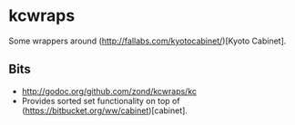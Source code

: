 kcwraps
=======

Some wrappers around (http://fallabs.com/kyotocabinet/)[Kyoto Cabinet].

## Bits

* http://godoc.org/github.com/zond/kcwraps/kc
 * Provides sorted set functionality on top of (https://bitbucket.org/ww/cabinet)[cabinet].
